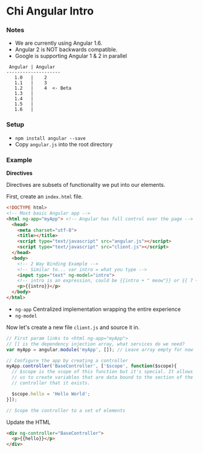# Chi Angular Intro

### Notes

- We are currently using Angular 1.6.
- Angular 2 is NOT backwards compatible.
- Google is supporting Angular 1 & 2 in parallel

```
 Angular | Angular       
--------------------
   1.0   |    2
   1.1   |    3
   1.2   |    4  <- Beta
   1.3   |    
   1.4   |  
   1.5   |  
   1.6   |        
```

### Setup

- `npm install angular --save`
- Copy `angular.js` into the root directory

### Example

**Directives**

Directives are subsets of functionality we put into our elements.

First, create an `index.html` file.

```HTML
<!DOCTYPE html>
<!-- Most basic Angular app -->
<html ng-app="myApp"> <!-- Angular has full control over the page -->
  <head>
    <meta charset="utf-8">
    <title></title>
    <script type="text/javascript" src="angular.js"></script>
    <script type="text/javascript" src="client.js"></script>
  </head>
  <body>
    <!-- 2 Way Binding Example -->
    <!-- Similar to... var intro = what you type -->
    <input type="text" ng-model="intro">
    <!-- intro is an expression, could be {{intro + " meow"}} or {{ 7 + 2 }} -->
    <p>{{intro}}</p>
  </body>
</html>
```

- `ng-app` Centralized implementation wrapping the entire experience
- `ng-model`

Now let's create a new file `client.js` and source it in.

```JavaScript
// First param links to <html ng-app="myApp">
// [] is the dependency injection array, what services do we need?
var myApp = angular.module('myApp', []); // Leave array empty for now

// Configure the app by creating a controller
myApp.controller('BaseController', ['$scope', function($scope){
  // $scope is the scope of this function but it's special. It allows
  // us to create variables that are data bound to the section of the
  // controller that it exists.

  $scope.hello = 'Hello World';
}]);

// Scope the controller to a set of elements

```

Update the HTML

```HTML
<div ng-controller="BaseController">
  <p>{{hello}}</p>
</div>
```
